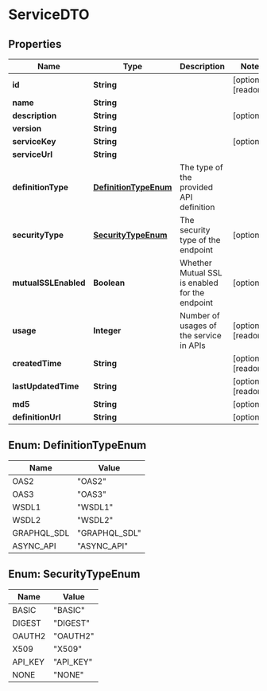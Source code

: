 

# ServiceDTO

## Properties

Name | Type | Description | Notes
------------ | ------------- | ------------- | -------------
**id** | **String** |  |  [optional] [readonly]
**name** | **String** |  | 
**description** | **String** |  |  [optional]
**version** | **String** |  | 
**serviceKey** | **String** |  |  [optional]
**serviceUrl** | **String** |  | 
**definitionType** | [**DefinitionTypeEnum**](#DefinitionTypeEnum) | The type of the provided API definition | 
**securityType** | [**SecurityTypeEnum**](#SecurityTypeEnum) | The security type of the endpoint |  [optional]
**mutualSSLEnabled** | **Boolean** | Whether Mutual SSL is enabled for the endpoint |  [optional]
**usage** | **Integer** | Number of usages of the service in APIs |  [optional] [readonly]
**createdTime** | **String** |  |  [optional] [readonly]
**lastUpdatedTime** | **String** |  |  [optional] [readonly]
**md5** | **String** |  |  [optional]
**definitionUrl** | **String** |  |  [optional]



## Enum: DefinitionTypeEnum

Name | Value
---- | -----
OAS2 | &quot;OAS2&quot;
OAS3 | &quot;OAS3&quot;
WSDL1 | &quot;WSDL1&quot;
WSDL2 | &quot;WSDL2&quot;
GRAPHQL_SDL | &quot;GRAPHQL_SDL&quot;
ASYNC_API | &quot;ASYNC_API&quot;



## Enum: SecurityTypeEnum

Name | Value
---- | -----
BASIC | &quot;BASIC&quot;
DIGEST | &quot;DIGEST&quot;
OAUTH2 | &quot;OAUTH2&quot;
X509 | &quot;X509&quot;
API_KEY | &quot;API_KEY&quot;
NONE | &quot;NONE&quot;



